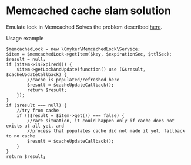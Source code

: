 # Memcached cache slam solution 

Emulate lock in Memcached
Solves the problem described [here](http://cmyker.blogspot.com/2015/10/memcached-lock.html).

Usage example

```
$memcachedLock = new \Cmyker\MemcachedLock\Service;
$item = $memcachedLock->getItem($key, $expirationSec, $ttlSec);
$result = null;
if ($item->isExpired()) {
    $item->getLockAndUpdate(function() use (&$result, $cacheUpdateCallback) {
        //cache is populated/refreshed here
        $result = $cacheUpdateCallback();
        return $result;
    });
}
if ($result === null) {
    //try from cache
    if (($result = $item->get()) === false) {
        //rare situation, it could happen only if cache does not exists at all yet, and
        //process that populates cache did not made it yet, fallback to no cache
        $result = $cacheUpdateCallback();
    }
}
return $result;
```